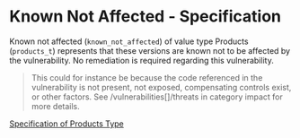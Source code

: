 # Known Not Affected - Specification

Known not affected (`known_not_affected`) of value type Products (`products_t`)
represents that these versions are known not to be affected by the
vulnerability. No remediation is required regarding this vulnerability.

> This could for instance be because the code referenced in the vulnerability is
> not present, not exposed, compensating controls exist, or other factors. See
> /vulnerabilities[]/threats in category impact for more details.

[Specification of Products Type](../../../types/products-spec.en.md)
